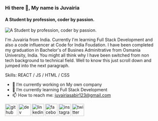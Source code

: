 ### Hi there 👋, My name is Juvairia
#### A Student by profession, coder by passion. 
![A Student by profession, coder by passion. ](https://pbs.twimg.com/profile_banners/1132845270805504005/1660643323/1080x360)

I'm Juvairia from India. Currently I'm learning Full Stack Development and also a code influencer at Code for India Foudation. I have been completed my graduation in Bachelor's of Busines Adminitrative from Osmania University, India. You might all think why I have been switched from non tech background to technical field. Well to know this just scroll down and jumped into the next paragraph.

Skills:  REACT / JS / HTML / CSS

- 🔭 I’m currently working on My own company 
- 🌱 I’m currently learning Full Stack Development 
- 📫 How to reach me: juvairiasabir123@gmail.com 


[<img src='https://cdn.jsdelivr.net/npm/simple-icons@3.0.1/icons/github.svg' alt='github' height='40'>](https://github.com/https://github.com/juvairiasabir)  [<img src='https://cdn.jsdelivr.net/npm/simple-icons@3.0.1/icons/dev-dot-to.svg' alt='dev' height='40'>](https://dev.to/https://dev.to/juvairiasabir)  [<img src='https://cdn.jsdelivr.net/npm/simple-icons@3.0.1/icons/linkedin.svg' alt='linkedin' height='40'>](https://www.linkedin.com/in/https://www.linkedin.com/in/juvairia-sabir-450229176//)  [<img src='https://cdn.jsdelivr.net/npm/simple-icons@3.0.1/icons/facebook.svg' alt='facebook' height='40'>](https://www.facebook.com/https://www.facebook.com/juveria.sabir.39)  [<img src='https://cdn.jsdelivr.net/npm/simple-icons@3.0.1/icons/instagram.svg' alt='instagram' height='40'>](https://www.instagram.com/https://www.instagram.com/itsjuveriaa//)  [<img src='https://cdn.jsdelivr.net/npm/simple-icons@3.0.1/icons/twitter.svg' alt='twitter' height='40'>](https://twitter.com/https://twitter.com/SabirJuveria)  





